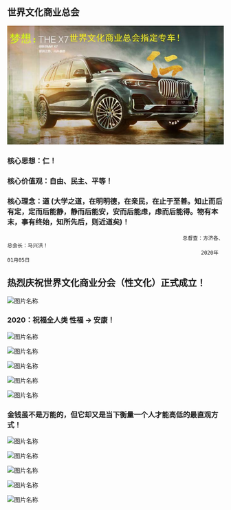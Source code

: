 ## 世界文化商业总会  
![图片名称](https://raw.githubusercontent.com/maxinghong/maxinghong.github.io/master/BMWX7x.jpg)

### 核心思想：仁！

### 核心价值观：自由、民主、平等！

### 核心理念：道 (大学之道，在明明德，在亲民，在止于至善。知止而后有定，定而后能静，静而后能安，安而后能虑，虑而后能得。物有本末，事有终始，知所先后，则近道矣)！

                                                             总督查：方济各、总会长：马兴洪！
                                                                   2020年01月05日
                                                                     


## 热烈庆祝世界文化商业分会（性文化）正式成立！

![图片名称](https://timgsa.baidu.com/timg?image&quality=80&size=b9999_10000&sec=1577944436534&di=77d610a7a6e0634d2c23c4cdf6fc984d&imgtype=0&src=http%3A%2F%2Fg-search1.alicdn.com%2Fimg%2Fbao%2Fuploaded%2Fi1%2F4053667861%2FO1CN01u10SOT27wNyMWsO4F_%2521%25214053667861.jpg_300x300.jpg)

### 2020：祝福全人类 性福 -> 安康！

![图片名称](https://timgsa.baidu.com/timg?image&quality=80&size=b9999_10000&sec=1577940898003&di=134d915399fa33ed1826c54732fb2a70&imgtype=0&src=http%3A%2F%2Fs15.sinaimg.cn%2Fmiddle%2F472302e9gb3ce40cf0c5e%26690)

![图片名称](https://timgsa.baidu.com/timg?image&quality=80&size=b9999_10000&sec=1577437571925&di=d6383aab3fe9615a92b7d7001c38220a&imgtype=0&src=http%3A%2F%2Fgss0.baidu.com%2F94o3dSag_xI4khGko9WTAnF6hhy%2Fzhidao%2Fpic%2Fitem%2Ffcfaaf51f3deb48fa438cb07fb1f3a292cf57891.jpg)

![图片名称](http://img.mp.itc.cn/upload/20170208/c0136f901aa24aceb277c6a82ff297ea_th.jpg)

![图片名称](https://timgsa.baidu.com/timg?image&quality=80&size=b9999_10000&sec=1578536440&di=3ddcec316cff228aacde55aac8ae6962&imgtype=jpg&er=1&src=http%3A%2F%2Fa4.att.hudong.com%2F41%2F33%2F19300544273493153257339105813.png)


![图片名称](https://timgsa.baidu.com/timg?image&quality=80&size=b9999_10000&sec=1577942520091&di=6e1eccb312ec3b7cf578ec7723984b2d&imgtype=0&src=http%3A%2F%2Fimg1.qunarzz.com%2Ftravel%2Fd3%2F1708%2Fe3%2F9e3cb42c56bf1ab5.jpg_r_720x480x95_dbea8551.jpg)


### 金钱虽不是万能的，但它却又是当下衡量一个人才能高低的最直观方式！
![图片名称](https://timgsa.baidu.com/timg?image&quality=80&size=b9999_10000&sec=1578023446458&di=b8f4b810340ab2cadfde67fd3cb1d8b0&imgtype=0&src=http%3A%2F%2Fimg.yzcdn.cn%2Fupload_files%2F2018%2F07%2F21%2FFgHV6sJX_VB-Nl-NFEk7wyywB2VJ.jpg%3FimageView2%2F2%2Fw%2F580%2Fh%2F580%2Fq%2F75%2Fformat%2Fjpg)

![图片名称](https://timgsa.baidu.com/timg?image&quality=80&size=b9999_10000&sec=1578026699787&di=7fe6d69c77ec14408cf1951df0e752c6&imgtype=0&src=http%3A%2F%2F91cycn.37cy.com%2Fwww91cycn%2Fupload%2F12-08-12%2F13447505282201.jpg)

![图片名称](https://timgsa.baidu.com/timg?image&quality=80&size=b9999_10000&sec=1578621501&di=80e65a79f52b10a1ac0298e703dd50b7&imgtype=jpg&er=1&src=http%3A%2F%2Fwww.dv37.com%2Fupload%2Feditor%2F201411%2F1416895680_962883.jpg)

![图片名称](http://pic1.zhimg.com/v2-927786d0a4da794b62a676cd30c6bf41_1200x500.jpg)

![图片名称](http://img001.hc360.cn/hb/CRqdbfa75249f1461db71f750afd1d594af.jpg)
